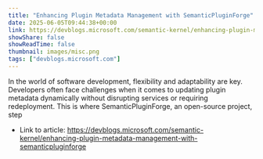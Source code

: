 ```yaml
---
title: "Enhancing Plugin Metadata Management with SemanticPluginForge"
date: 2025-06-05T09:44:38+00:00
link: https://devblogs.microsoft.com/semantic-kernel/enhancing-plugin-metadata-management-with-semanticpluginforge
showShare: false
showReadTime: false
thumbnail: images/misc.png
tags: ["devblogs.microsoft.com"]
---
```

In the world of software development, flexibility and adaptability are key. Developers often face challenges when it comes to updating plugin metadata dynamically without disrupting services or requiring redeployment. This is where SemanticPluginForge, an open-source project, step

- Link to article: https://devblogs.microsoft.com/semantic-kernel/enhancing-plugin-metadata-management-with-semanticpluginforge